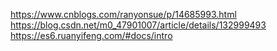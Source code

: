 https://www.cnblogs.com/ranyonsue/p/14685993.html
https://blog.csdn.net/m0_47901007/article/details/132999493
https://es6.ruanyifeng.com/#docs/intro